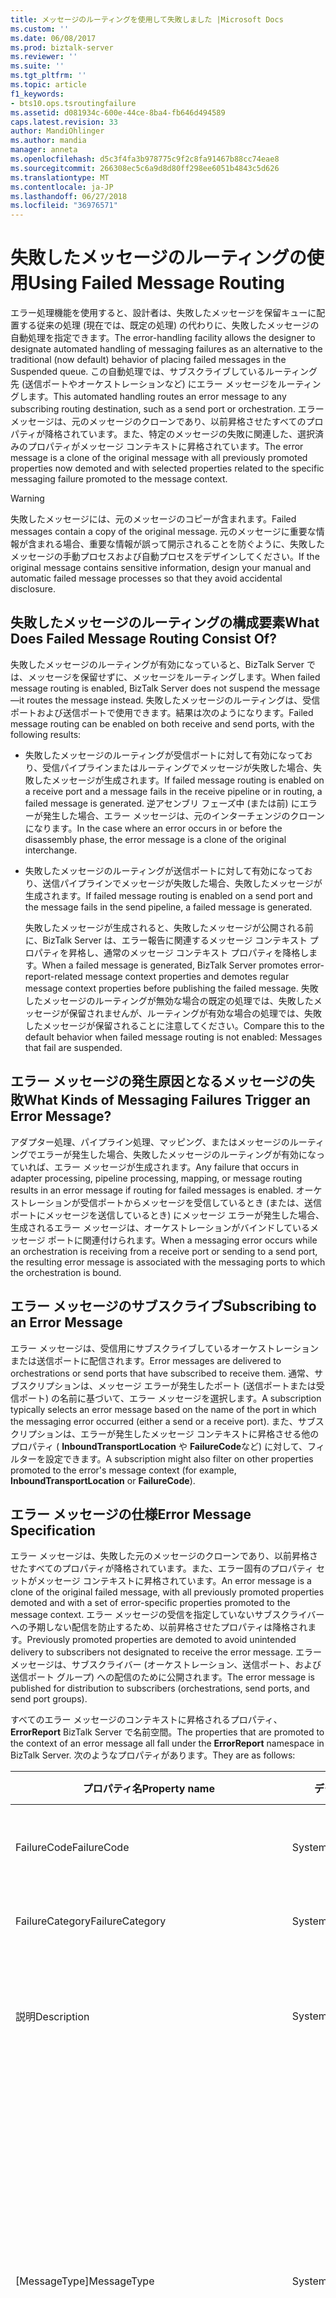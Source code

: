 ```yaml
---
title: メッセージのルーティングを使用して失敗しました |Microsoft Docs
ms.custom: ''
ms.date: 06/08/2017
ms.prod: biztalk-server
ms.reviewer: ''
ms.suite: ''
ms.tgt_pltfrm: ''
ms.topic: article
f1_keywords:
- bts10.ops.tsroutingfailure
ms.assetid: d081934c-600e-44ce-8ba4-fb646d494589
caps.latest.revision: 33
author: MandiOhlinger
ms.author: mandia
manager: anneta
ms.openlocfilehash: d5c3f4fa3b978775c9f2c8fa91467b88cc74eae8
ms.sourcegitcommit: 266308ec5c6a9d8d80ff298ee6051b4843c5d626
ms.translationtype: MT
ms.contentlocale: ja-JP
ms.lasthandoff: 06/27/2018
ms.locfileid: "36976571"
---
```

# <a name="using-failed-message-routing"></a><span data-ttu-id="32134-102">失敗したメッセージのルーティングの使用</span><span class="sxs-lookup"><span data-stu-id="32134-102">Using Failed Message Routing</span></span>
<span data-ttu-id="32134-103">エラー処理機能を使用すると、設計者は、失敗したメッセージを保留キューに配置する従来の処理 (現在では、既定の処理) の代わりに、失敗したメッセージの自動処理を指定できます。</span><span class="sxs-lookup"><span data-stu-id="32134-103">The error-handling facility allows the designer to designate automated handling of messaging failures as an alternative to the traditional (now default) behavior of placing failed messages in the Suspended queue.</span></span> <span data-ttu-id="32134-104">この自動処理では、サブスクライブしているルーティング先 (送信ポートやオーケストレーションなど) にエラー メッセージをルーティングします。</span><span class="sxs-lookup"><span data-stu-id="32134-104">This automated handling routes an error message to any subscribing routing destination, such as a send port or orchestration.</span></span> <span data-ttu-id="32134-105">エラー メッセージは、元のメッセージのクローンであり、以前昇格させたすべてのプロパティが降格されています。また、特定のメッセージの失敗に関連した、選択済みのプロパティがメッセージ コンテキストに昇格されています。</span><span class="sxs-lookup"><span data-stu-id="32134-105">The error message is a clone of the original message with all previously promoted properties now demoted and with selected properties related to the specific messaging failure promoted to the message context.</span></span>  
  
> [!WARNING]
>  <span data-ttu-id="32134-106">失敗したメッセージには、元のメッセージのコピーが含まれます。</span><span class="sxs-lookup"><span data-stu-id="32134-106">Failed messages contain a copy of the original message.</span></span> <span data-ttu-id="32134-107">元のメッセージに重要な情報が含まれる場合、重要な情報が誤って開示されることを防ぐように、失敗したメッセージの手動プロセスおよび自動プロセスをデザインしてください。</span><span class="sxs-lookup"><span data-stu-id="32134-107">If the original message contains sensitive information, design your manual and automatic failed message processes so that they avoid accidental disclosure.</span></span>  
  
## <a name="what-does-failed-message-routing-consist-of"></a><span data-ttu-id="32134-108">失敗したメッセージのルーティングの構成要素</span><span class="sxs-lookup"><span data-stu-id="32134-108">What Does Failed Message Routing Consist Of?</span></span>  
 <span data-ttu-id="32134-109">失敗したメッセージのルーティングが有効になっていると、BizTalk Server では、メッセージを保留せずに、メッセージをルーティングします。</span><span class="sxs-lookup"><span data-stu-id="32134-109">When failed message routing is enabled, BizTalk Server does not suspend the message—it routes the message instead.</span></span> <span data-ttu-id="32134-110">失敗したメッセージのルーティングは、受信ポートおよび送信ポートで使用できます。結果は次のようになります。</span><span class="sxs-lookup"><span data-stu-id="32134-110">Failed message routing can be enabled on both receive and send ports, with the following results:</span></span>  
  
- <span data-ttu-id="32134-111">失敗したメッセージのルーティングが受信ポートに対して有効になっており、受信パイプラインまたはルーティングでメッセージが失敗した場合、失敗したメッセージが生成されます。</span><span class="sxs-lookup"><span data-stu-id="32134-111">If failed message routing is enabled on a receive port and a message fails in the receive pipeline or in routing, a failed message is generated.</span></span> <span data-ttu-id="32134-112">逆アセンブリ フェーズ中 (または前) にエラーが発生した場合、エラー メッセージは、元のインターチェンジのクローンになります。</span><span class="sxs-lookup"><span data-stu-id="32134-112">In the case where an error occurs in or before the disassembly phase, the error message is a clone of the original interchange.</span></span>  
  
- <span data-ttu-id="32134-113">失敗したメッセージのルーティングが送信ポートに対して有効になっており、送信パイプラインでメッセージが失敗した場合、失敗したメッセージが生成されます。</span><span class="sxs-lookup"><span data-stu-id="32134-113">If failed message routing is enabled on a send port and the message fails in the send pipeline, a failed message is generated.</span></span>  
  
  <span data-ttu-id="32134-114">失敗したメッセージが生成されると、失敗したメッセージが公開される前に、BizTalk Server は、エラー報告に関連するメッセージ コンテキスト プロパティを昇格し、通常のメッセージ コンテキスト プロパティを降格します。</span><span class="sxs-lookup"><span data-stu-id="32134-114">When a failed message is generated, BizTalk Server promotes error-report-related message context properties and demotes regular message context properties before publishing the failed message.</span></span> <span data-ttu-id="32134-115">失敗したメッセージのルーティングが無効な場合の既定の処理では、失敗したメッセージが保留されませんが、ルーティングが有効な場合の処理では、失敗したメッセージが保留されることに注意してください。</span><span class="sxs-lookup"><span data-stu-id="32134-115">Compare this to the default behavior when failed message routing is not enabled: Messages that fail are suspended.</span></span>  
  
## <a name="what-kinds-of-messaging-failures-trigger-an-error-message"></a><span data-ttu-id="32134-116">エラー メッセージの発生原因となるメッセージの失敗</span><span class="sxs-lookup"><span data-stu-id="32134-116">What Kinds of Messaging Failures Trigger an Error Message?</span></span>  
 <span data-ttu-id="32134-117">アダプター処理、パイプライン処理、マッピング、またはメッセージのルーティングでエラーが発生した場合、失敗したメッセージのルーティングが有効になっていれば、エラー メッセージが生成されます。</span><span class="sxs-lookup"><span data-stu-id="32134-117">Any failure that occurs in adapter processing, pipeline processing, mapping, or message routing results in an error message if routing for failed messages is enabled.</span></span> <span data-ttu-id="32134-118">オーケストレーションが受信ポートからメッセージを受信しているとき (または、送信ポートにメッセージを送信しているとき) にメッセージ エラーが発生した場合、生成されるエラー メッセージは、オーケストレーションがバインドしているメッセージ ポートに関連付けられます。</span><span class="sxs-lookup"><span data-stu-id="32134-118">When a messaging error occurs while an orchestration is receiving from a receive port or sending to a send port, the resulting error message is associated with the messaging ports to which the orchestration is bound.</span></span>  
  
## <a name="subscribing-to-an-error-message"></a><span data-ttu-id="32134-119">エラー メッセージのサブスクライブ</span><span class="sxs-lookup"><span data-stu-id="32134-119">Subscribing to an Error Message</span></span>  
 <span data-ttu-id="32134-120">エラー メッセージは、受信用にサブスクライブしているオーケストレーションまたは送信ポートに配信されます。</span><span class="sxs-lookup"><span data-stu-id="32134-120">Error messages are delivered to orchestrations or send ports that have subscribed to receive them.</span></span> <span data-ttu-id="32134-121">通常、サブスクリプションは、メッセージ エラーが発生したポート (送信ポートまたは受信ポート) の名前に基づいて、エラー メッセージを選択します。</span><span class="sxs-lookup"><span data-stu-id="32134-121">A subscription typically selects an error message based on the name of the port in which the messaging error occurred (either a send or a receive port).</span></span> <span data-ttu-id="32134-122">また、サブスクリプションは、エラーが発生したメッセージ コンテキストに昇格させる他のプロパティ ( **InboundTransportLocation** や **FailureCode**など) に対して、フィルターを設定できます。</span><span class="sxs-lookup"><span data-stu-id="32134-122">A subscription might also filter on other properties promoted to the error's message context (for example, **InboundTransportLocation** or **FailureCode**).</span></span>  
  
## <a name="error-message-specification"></a><span data-ttu-id="32134-123">エラー メッセージの仕様</span><span class="sxs-lookup"><span data-stu-id="32134-123">Error Message Specification</span></span>  
 <span data-ttu-id="32134-124">エラー メッセージは、失敗した元のメッセージのクローンであり、以前昇格させたすべてのプロパティが降格されています。また、エラー固有のプロパティ セットがメッセージ コンテキストに昇格されています。</span><span class="sxs-lookup"><span data-stu-id="32134-124">An error message is a clone of the original failed message, with all previously promoted properties demoted and with a set of error-specific properties promoted to the message context.</span></span> <span data-ttu-id="32134-125">エラー メッセージの受信を指定していないサブスクライバーへの予期しない配信を防止するため、以前昇格させたプロパティは降格されます。</span><span class="sxs-lookup"><span data-stu-id="32134-125">Previously promoted properties are demoted to avoid unintended delivery to subscribers not designated to receive the error message.</span></span> <span data-ttu-id="32134-126">エラー メッセージは、サブスクライバー (オーケストレーション、送信ポート、および送信ポート グループ) への配信のために公開されます。</span><span class="sxs-lookup"><span data-stu-id="32134-126">The error message is published for distribution to subscribers (orchestrations, send ports, and send port groups).</span></span>  
  
 <span data-ttu-id="32134-127">すべてのエラー メッセージのコンテキストに昇格されるプロパティ、 **ErrorReport** BizTalk Server で名前空間。</span><span class="sxs-lookup"><span data-stu-id="32134-127">The properties that are promoted to the context of an error message all fall under the **ErrorReport** namespace in BizTalk Server.</span></span> <span data-ttu-id="32134-128">次のようなプロパティがあります。</span><span class="sxs-lookup"><span data-stu-id="32134-128">They are as follows:</span></span>  
  
|<span data-ttu-id="32134-129">プロパティ名</span><span class="sxs-lookup"><span data-stu-id="32134-129">Property name</span></span>|<span data-ttu-id="32134-130">データ型</span><span class="sxs-lookup"><span data-stu-id="32134-130">Data type</span></span>|<span data-ttu-id="32134-131">昇格</span><span class="sxs-lookup"><span data-stu-id="32134-131">Promoted</span></span>|<span data-ttu-id="32134-132">説明</span><span class="sxs-lookup"><span data-stu-id="32134-132">Description</span></span>|  
|-------------------|---------------|--------------|-----------------|  
|<span data-ttu-id="32134-133">FailureCode</span><span class="sxs-lookup"><span data-stu-id="32134-133">FailureCode</span></span>|<span data-ttu-id="32134-134">System.String</span><span class="sxs-lookup"><span data-stu-id="32134-134">System.String</span></span>|<span data-ttu-id="32134-135">はい</span><span class="sxs-lookup"><span data-stu-id="32134-135">Yes</span></span>|<span data-ttu-id="32134-136">エラー コードです。</span><span class="sxs-lookup"><span data-stu-id="32134-136">Error code.</span></span> <span data-ttu-id="32134-137">BizTalk Server 管理コンソールに表示される 16 進数の値です。</span><span class="sxs-lookup"><span data-stu-id="32134-137">A hexadecimal value that is reported in the BizTalk Server Administration console.</span></span>|  
|<span data-ttu-id="32134-138">FailureCategory</span><span class="sxs-lookup"><span data-stu-id="32134-138">FailureCategory</span></span>|<span data-ttu-id="32134-139">System.Int32</span><span class="sxs-lookup"><span data-stu-id="32134-139">System.Int32</span></span>|<span data-ttu-id="32134-140">はい</span><span class="sxs-lookup"><span data-stu-id="32134-140">Yes</span></span>|<span data-ttu-id="32134-141">このプロパティは使用されません。</span><span class="sxs-lookup"><span data-stu-id="32134-141">This property is not used.</span></span> <span data-ttu-id="32134-142">値は未定義です。</span><span class="sxs-lookup"><span data-stu-id="32134-142">Its value is undefined.</span></span>|  
|<span data-ttu-id="32134-143">説明</span><span class="sxs-lookup"><span data-stu-id="32134-143">Description</span></span>|<span data-ttu-id="32134-144">System.String</span><span class="sxs-lookup"><span data-stu-id="32134-144">System.String</span></span>|<span data-ttu-id="32134-145">いいえ</span><span class="sxs-lookup"><span data-stu-id="32134-145">No</span></span>|<span data-ttu-id="32134-146">エラーの説明です。</span><span class="sxs-lookup"><span data-stu-id="32134-146">Error description.</span></span> <span data-ttu-id="32134-147">このメッセージの失敗に関してアプリケーション イベント ログに書き込まれる診断テキストと同じです。</span><span class="sxs-lookup"><span data-stu-id="32134-147">Same diagnostic text as is written to the Application Event Log regarding this messaging failure.</span></span>|  
|<span data-ttu-id="32134-148">[MessageType]</span><span class="sxs-lookup"><span data-stu-id="32134-148">MessageType</span></span>|<span data-ttu-id="32134-149">System.String</span><span class="sxs-lookup"><span data-stu-id="32134-149">System.String</span></span>|<span data-ttu-id="32134-150">はい</span><span class="sxs-lookup"><span data-stu-id="32134-150">Yes</span></span>|<span data-ttu-id="32134-151">失敗したメッセージの種類です。メッセージの種類を確定できない場合は空です。</span><span class="sxs-lookup"><span data-stu-id="32134-151">Message type of failed message, or empty if message type is indeterminate.</span></span><br /><br /> <span data-ttu-id="32134-152">BizTalk Server は、メッセージの種類を使用して、メッセージを XML スキーマに関連付けます。</span><span class="sxs-lookup"><span data-stu-id="32134-152">BizTalk Server uses the message type to associate messages with their XML schemas.</span></span> <span data-ttu-id="32134-153">メッセージの種類は、スキーマのルート ノードを持つスキーマ名前空間を連結して形成されます: http://mynamespace#rootnode します。</span><span class="sxs-lookup"><span data-stu-id="32134-153">Message type is formed by concatenating the schema namespace with the schema root node: http://mynamespace#rootnode.</span></span> <span data-ttu-id="32134-154">**注:** メッセージ失敗メッセージの種類を決定する前にこのプロパティがないことを設定します。</span><span class="sxs-lookup"><span data-stu-id="32134-154">**Note:**  Messages that fail before their message type is determined do not have this property set.</span></span>|  
|<span data-ttu-id="32134-155">ReceivePortName</span><span class="sxs-lookup"><span data-stu-id="32134-155">ReceivePortName</span></span>|<span data-ttu-id="32134-156">System.String</span><span class="sxs-lookup"><span data-stu-id="32134-156">System.String</span></span>|<span data-ttu-id="32134-157">受信ポートでの受信処理中にエラーが発生した場合は **"昇格しました"** </span><span class="sxs-lookup"><span data-stu-id="32134-157">**Promoted** if the failure happened during inbound processing (in a receive port)</span></span><br /><br /> <span data-ttu-id="32134-158">送信ポートでエラーが発生した場合は **"昇格していません"** </span><span class="sxs-lookup"><span data-stu-id="32134-158">**Not promoted** if the failure happened in a send port.</span></span>|<span data-ttu-id="32134-159">エラーが発生した場合の受信ポートの名前です。</span><span class="sxs-lookup"><span data-stu-id="32134-159">Name of the receive port where the failure happened.</span></span>|  
|<span data-ttu-id="32134-160">InboundTransportLocation</span><span class="sxs-lookup"><span data-stu-id="32134-160">InboundTransportLocation</span></span>|<span data-ttu-id="32134-161">System.String</span><span class="sxs-lookup"><span data-stu-id="32134-161">System.String</span></span>|<span data-ttu-id="32134-162">受信ポートでの受信処理中にエラーが発生した場合は **"昇格しました"** </span><span class="sxs-lookup"><span data-stu-id="32134-162">**Promoted** if the failure happened during inbound processing (in a receive port)</span></span><br /><br /> <span data-ttu-id="32134-163">送信ポートでエラーが発生した場合は **"昇格していません"** </span><span class="sxs-lookup"><span data-stu-id="32134-163">**Not promoted** if the failure happened in a send port.</span></span>|<span data-ttu-id="32134-164">エラーが発生した場合の受信場所の URI です。</span><span class="sxs-lookup"><span data-stu-id="32134-164">URI of the receive location where the failure happened.</span></span>|  
|<span data-ttu-id="32134-165">SendPortName</span><span class="sxs-lookup"><span data-stu-id="32134-165">SendPortName</span></span>|<span data-ttu-id="32134-166">System.String</span><span class="sxs-lookup"><span data-stu-id="32134-166">System.String</span></span>|<span data-ttu-id="32134-167">送信ポートでの送信処理中にエラーが発生した場合は **"昇格しました"** </span><span class="sxs-lookup"><span data-stu-id="32134-167">**Promoted** if the failure happened during outbound processing (in a send port)</span></span><br /><br /> <span data-ttu-id="32134-168">受信ポートでエラーが発生した場合は **"昇格していません"** </span><span class="sxs-lookup"><span data-stu-id="32134-168">**Not promoted** if the failure happened in a receive port.</span></span>|<span data-ttu-id="32134-169">エラーが発生した場合の送信ポートの名前です。</span><span class="sxs-lookup"><span data-stu-id="32134-169">Name of the send port where the failure happened.</span></span>|  
|<span data-ttu-id="32134-170">OutboundTransportLocation</span><span class="sxs-lookup"><span data-stu-id="32134-170">OutboundTransportLocation</span></span>|<span data-ttu-id="32134-171">System.String</span><span class="sxs-lookup"><span data-stu-id="32134-171">System.String</span></span>|<span data-ttu-id="32134-172">送信ポートでの送信処理中にエラーが発生した場合は **"昇格しました"** </span><span class="sxs-lookup"><span data-stu-id="32134-172">**Promoted** if the failure happened during outbound processing (in a send port)</span></span><br /><br /> <span data-ttu-id="32134-173">受信ポートでエラーが発生した場合は **"昇格していません"** </span><span class="sxs-lookup"><span data-stu-id="32134-173">**Not promoted** if the failure happened in a receive port.</span></span>|<span data-ttu-id="32134-174">エラーが発生した場合の送信場所の URI です。</span><span class="sxs-lookup"><span data-stu-id="32134-174">URI of the send location where the failure happened.</span></span>|  
|<span data-ttu-id="32134-175">ErrorType</span><span class="sxs-lookup"><span data-stu-id="32134-175">ErrorType</span></span>|<span data-ttu-id="32134-176">System.String</span><span class="sxs-lookup"><span data-stu-id="32134-176">System.String</span></span>|<span data-ttu-id="32134-177">はい</span><span class="sxs-lookup"><span data-stu-id="32134-177">Yes</span></span>|<span data-ttu-id="32134-178">エラーに含まれるメッセージの種類を示します。</span><span class="sxs-lookup"><span data-stu-id="32134-178">Indicates the type of message that the error contains.</span></span> <span data-ttu-id="32134-179">このプロパティは、常に **FailedMessage**値を含みます。つまり、失敗した元のメッセージがエラーに格納されます。</span><span class="sxs-lookup"><span data-stu-id="32134-179">This property always contains the value **FailedMessage**, meaning that the error contains the original failed message.</span></span>|  
|<span data-ttu-id="32134-180">RoutingFailureReportID</span><span class="sxs-lookup"><span data-stu-id="32134-180">RoutingFailureReportID</span></span>|<span data-ttu-id="32134-181">System.String</span><span class="sxs-lookup"><span data-stu-id="32134-181">System.String</span></span>|<span data-ttu-id="32134-182">はい</span><span class="sxs-lookup"><span data-stu-id="32134-182">Yes</span></span>|<span data-ttu-id="32134-183">このプロパティは、ルーティングのエラーが発生した際に BizTalk Server が生成するルーティング エラー報告の ID を提供します。</span><span class="sxs-lookup"><span data-stu-id="32134-183">This property provides the ID of the routing failure report that BizTalk Server generates when there is a routing failure.</span></span> <span data-ttu-id="32134-184">ルーティング エラー報告は、BizTalk Server が生成して保留する特殊なメッセージです。</span><span class="sxs-lookup"><span data-stu-id="32134-184">A routing failure report is a special message that BizTalk Server generates and suspends.</span></span> <span data-ttu-id="32134-185">このメッセージには、本文がありません。ただし、失敗したメッセージのコンテキストが含まれています。</span><span class="sxs-lookup"><span data-stu-id="32134-185">This message does not have a body, but it has the context of the failed message.</span></span> <span data-ttu-id="32134-186">この ID を使用することにより、エラーを処理するオーケストレーションや送信ポートは、メッセージ ボックス データベースに対してクエリを実行し、ルーティング エラー報告を処理します。</span><span class="sxs-lookup"><span data-stu-id="32134-186">Using this ID, an error-handling orchestration or a send port can query the MessageBox database and process the routing failure report.</span></span> <span data-ttu-id="32134-187">たとえば、失敗したメッセージを取得した後に、オーケストレーションがルーティング エラー報告を終了させる場合などに、この ID が使用されます。</span><span class="sxs-lookup"><span data-stu-id="32134-187">For example, an orchestration may want to terminate the routing failure report after it gets the failed message.</span></span>|  
  
## <a name="handling-error-messages"></a><span data-ttu-id="32134-188">エラー メッセージの処理</span><span class="sxs-lookup"><span data-stu-id="32134-188">Handling Error Messages</span></span>  
 <span data-ttu-id="32134-189">オーケストレーションまたは送信ポートのサブスクリプションのフィルターが、エラー メッセージのメッセージ コンテキストへ昇格させたプロパティに一致した場合に、エラー処理が指定されます。</span><span class="sxs-lookup"><span data-stu-id="32134-189">Error handling is specified by an orchestration or send-port subscription whose filter matches the properties that have been promoted to the message context of the error message.</span></span>  
  
## <a name="security-implications"></a><span data-ttu-id="32134-190">セキュリティの影響</span><span class="sxs-lookup"><span data-stu-id="32134-190">Security Implications</span></span>  
 <span data-ttu-id="32134-191">元のメッセージに関連付けられている ID (受信パイプラインのパーティの解決ステージで決められた最初の ID または最後の ID) は、エラー メッセージに割り当てられます。</span><span class="sxs-lookup"><span data-stu-id="32134-191">The identity associated with the original message—either its initial identity or its final identity determined by the Resolve Party stage of the receive pipeline—is assigned to the error message.</span></span>  
  
 <span data-ttu-id="32134-192">サブスクライブの対象となる、認証されたポートおよびオーケストレーションへのメッセージ配信を制限するセキュリティ メカニズムも、エラー メッセージに適用されます。</span><span class="sxs-lookup"><span data-stu-id="32134-192">The security mechanisms that restrict delivery of messages to authorized subscribing ports and orchestrations also apply to error messages.</span></span>  
  
 <span data-ttu-id="32134-193">エラー メッセージにサブスクライブする送信ポートが適切な解読証明書を使用して構成されていない場合は、エラー メッセージを受信しません。このエラー メッセージは、BizTalk Server で元のメッセージを受信したときに使用した受信パイプラインの、復号化ステージ中 (または前) に発生したメッセージ エラーによって生成されます。</span><span class="sxs-lookup"><span data-stu-id="32134-193">A send port that subscribes to an error message, but is not configured with an appropriate decryption certificate, does not receive error messages that result from messaging failures at or before the decrypt stage of the receive pipeline through which the original message entered BizTalk Server.</span></span> <span data-ttu-id="32134-194">エラー メッセージが受信されなかった場合、失敗したメッセージは、保留キューに配置されます。</span><span class="sxs-lookup"><span data-stu-id="32134-194">Instead, the failed messages are placed in the Suspended queue.</span></span>  
  
## <a name="adapter-messaging-failure"></a><span data-ttu-id="32134-195">アダプターのメッセージ エラー</span><span class="sxs-lookup"><span data-stu-id="32134-195">Adapter Messaging Failure</span></span>  
 <span data-ttu-id="32134-196">アダプターがメッセージを保留すると、エラー メッセージが生成されます。</span><span class="sxs-lookup"><span data-stu-id="32134-196">If an adapter suspends a message, an error message is published.</span></span> <span data-ttu-id="32134-197">メッセージを保留しないと、エラー メッセージは生成されません。</span><span class="sxs-lookup"><span data-stu-id="32134-197">No error message is generated if the message is not suspended.</span></span>  
  
## <a name="transactional-receive-pipelines"></a><span data-ttu-id="32134-198">トランザクション受信パイプライン</span><span class="sxs-lookup"><span data-stu-id="32134-198">Transactional Receive Pipelines</span></span>  
 <span data-ttu-id="32134-199">トランザクション受信パイプラインが例外をスローすると (トランザクションを中止する必要がある場合に指定する)、トランザクションが中止され、エラー メッセージが生成されます。</span><span class="sxs-lookup"><span data-stu-id="32134-199">If a transactional receive pipeline throws an exception (specifies that the transaction should be aborted), then the transaction is aborted and an error message is published.</span></span>  
  
 <span data-ttu-id="32134-200">トランザクション受信パイプラインが明示的にメッセージを中断すると (MessageDestination = SuspendQueue を指定する)、現在のトランザクションを続行して (後続のステージで中止が指定されている場合を除いてコミットされる可能性がある)、エラー メッセージが生成されます。</span><span class="sxs-lookup"><span data-stu-id="32134-200">If a transactional receive pipeline explicitly suspends a message (specifies that MessageDestination = SuspendQueue), then the current transaction is allowed to proceed (and may be committed unless subsequent stages specify to abort it) and the resulting error message is published.</span></span>  
  
## <a name="solicit-response-send-ports"></a><span data-ttu-id="32134-201">送信請求 - 応答の送信ポート</span><span class="sxs-lookup"><span data-stu-id="32134-201">Solicit-Response Send Ports</span></span>  
 <span data-ttu-id="32134-202">オーケストレーションからの要求メッセージの送信またはその応答の受信処理に失敗した場合、失敗したメッセージがルーティングされているかどうかに関係なく、オーケストレーションは例外を取得します。</span><span class="sxs-lookup"><span data-stu-id="32134-202">When a request message is sent from an orchestration and it fails transmission or its response fails inbound processing, the orchestration gets an exception, regardless of whether the failed message has been routed.</span></span>  
  
 <span data-ttu-id="32134-203">送信請求 - 応答の送信ポートが要求 - 応答の受信ポートに接続されている場合、受信ポートは、失敗したメッセージがルーティングされているかどうかに関係なく、応答メッセージ (送信が成功した場合) または NACK (送信が失敗した場合) を取得します。</span><span class="sxs-lookup"><span data-stu-id="32134-203">In the case where a solicit-response send port is connected to a request-response receive port, the receive port gets either a response message (if the transmission succeeds) or a NACK (if the transmission fails), regardless of whether the failed message has been routed.</span></span>  
  
## <a name="one-way-send-ports"></a><span data-ttu-id="32134-204">一方向の送信ポート</span><span class="sxs-lookup"><span data-stu-id="32134-204">One-Way Send Ports</span></span>  
 <span data-ttu-id="32134-205">配信通知のために構成された送信ポートを通じてメッセージをオーケストレーションから送信する場合、エラー メッセージがルーティングされているかどうかに関係なく、オーケストレーションは配信通知を受け取ります。</span><span class="sxs-lookup"><span data-stu-id="32134-205">When a message is sent from an orchestration through a send port configured for delivery notification, then the orchestration receives a delivery notification regardless of whether the error message has been routed.</span></span> <span data-ttu-id="32134-206">つまり、送信ポートは、処理中にポートでメッセージ エラーが発生しても、オーケストレーションに対して配信通知を生成します。</span><span class="sxs-lookup"><span data-stu-id="32134-206">In other words, the send port generates a delivery notification for the orchestration even if the port encounters a messaging failure during processing.</span></span> <span data-ttu-id="32134-207">通知では、ポートへの配信を確認しますが、ポートを通じた正常な処理は扱いません。</span><span class="sxs-lookup"><span data-stu-id="32134-207">The notification confirms delivery to the port, but does not address successful processing through the port.</span></span>  
  
## <a name="resuming-suspended-messages"></a><span data-ttu-id="32134-208">保留されたメッセージの再開</span><span class="sxs-lookup"><span data-stu-id="32134-208">Resuming Suspended Messages</span></span>  
 <span data-ttu-id="32134-209">受信処理 (受信アダプターからの処理および受信アダプターを含む処理。ただし、メッセージ ボックスへのパブリケーションを含まない) に失敗したが、エラー処理されていないメッセージのほとんどは、再開可能な状態で保留されます。</span><span class="sxs-lookup"><span data-stu-id="32134-209">Most messages that fail inbound processing (that is, processing from and including the receive adapter and up to but not including publication to the message box), and whose failures are not handled, are suspended as resumable.</span></span> <span data-ttu-id="32134-210">双方向の受信ポートからのメッセージを要求する例外は、再開不可として保留されます。</span><span class="sxs-lookup"><span data-stu-id="32134-210">The exception is that request messages from two-way receive ports are suspended as nonresumable.</span></span>  
  
 <span data-ttu-id="32134-211">通常、メッセージは、元の形式 (パイプライン処理の前の状態) で保留されます。ただし、例外が 2 つあります。</span><span class="sxs-lookup"><span data-stu-id="32134-211">Messages are typically suspended in their original form (as they were before pipeline processing), with two exceptions:</span></span>  
  
-   <span data-ttu-id="32134-212">**パイプライン コンポーネントによって保留されたメッセージ。**</span><span class="sxs-lookup"><span data-stu-id="32134-212">**Messages suspended by pipeline components.**</span></span> <span data-ttu-id="32134-213">BizTalk Server は、失敗したパイプライン コンポーネントにメッセージが提供されたときと同じ形式で、この種類のメッセージを保留します。</span><span class="sxs-lookup"><span data-stu-id="32134-213">BizTalk Server suspends this type of message in the same form as it was provided to the failing pipeline component.</span></span> <span data-ttu-id="32134-214">メッセージを再開すると、パイプラインの最初からパイプライン処理が行われます。</span><span class="sxs-lookup"><span data-stu-id="32134-214">When the message is resumed, it undergoes pipeline processing from the beginning of the same pipeline.</span></span> <span data-ttu-id="32134-215">このため、元のエラーが発生したステージの前のパイプライン ステージにおけるパイプライン コンポーネントを準備して、メッセージを最初に処理したときとは異なる形式で "同じ" メッセージを処理する必要があります。</span><span class="sxs-lookup"><span data-stu-id="32134-215">This implies that a pipeline component in a pipeline stage that precedes the stage where the original failure occurred must be prepared to handle the "same" message in a form that is different from the original form in which it processed that message.</span></span>  
  
-   <span data-ttu-id="32134-216">**回復可能なメッセージはインターチェンジ逆アセンブリ、その後のルーティングに失敗しました。**</span><span class="sxs-lookup"><span data-stu-id="32134-216">**Messages from recoverable interchange disassembly that subsequently fail routing.**</span></span> <span data-ttu-id="32134-217">BizTalk Server は、メッセージが公開されたときと同じ形式で、この種類のメッセージを保留します。</span><span class="sxs-lookup"><span data-stu-id="32134-217">BizTalk Server suspends this type of message in the same form as it was published.</span></span> <span data-ttu-id="32134-218">これは、パイプラインの実行 **後** のメッセージの形式です。</span><span class="sxs-lookup"><span data-stu-id="32134-218">This is the form the message had **after** pipeline execution.</span></span> <span data-ttu-id="32134-219">メッセージを再開すると、パイプライン処理がスキップされ、メッセージ ボックス データベースに直接メッセージが公開されます。</span><span class="sxs-lookup"><span data-stu-id="32134-219">When the message is resumed, it skips pipeline processing and is published directly to the MessageBox database.</span></span>  
  
## <a name="scenarios-leading-to-suspended-non-resumable-messages"></a><span data-ttu-id="32134-220">中断 (再開不可) メッセージに至るシナリオ</span><span class="sxs-lookup"><span data-stu-id="32134-220">Scenarios Leading to Suspended (Non-Resumable) Messages</span></span>  
 <span data-ttu-id="32134-221">メッセージが中断されたとき、多くの場合メッセージは再開可能ですが、再開不可となることもあります。このシナリオは次のとおりです。</span><span class="sxs-lookup"><span data-stu-id="32134-221">While it is more common for messages to be suspended as resumable, there are some scenarios that lead to non-resumable messages:</span></span>  
  
-   <span data-ttu-id="32134-222">エラー時に続行するよう構成された順次配送送信ポートで、パイプライン、マッピング、または送信のエラーが発生した場合。</span><span class="sxs-lookup"><span data-stu-id="32134-222">In an Ordered Delivery send port with continue on failure enabled, if there is a failure in the pipeline, mapping or transmission.</span></span>  
  
-   <span data-ttu-id="32134-223">順次配送受信ポートで、エラー発生時に再開不可としてメッセージを中断するようアダプターが構成されている場合。</span><span class="sxs-lookup"><span data-stu-id="32134-223">In an Ordered Delivery receive port, if the adapter is configured to suspend messages on non-resumable on failure.</span></span> <span data-ttu-id="32134-224">たとえば、MSMQ アダプターで "エラー時" が "中断 (再開不可)" に設定されている場合、または MQSeries アダプターで "再開不可として保留" が有効になっている場合は、エラーが発生したメッセージは再開不可として中断されます。</span><span class="sxs-lookup"><span data-stu-id="32134-224">For example, if the MSMQ adapter setting "On Failure" is set to "Suspend (non-resumable)" or the MQSeries adapter has "Suspend as Non Resumable" enabled, failed messages will be suspended as non-resumable.</span></span>  
  
-   <span data-ttu-id="32134-225">双方向受信ポートで、応答メッセージに、パイプライン、マッピング、または送信のエラーが発生した場合。</span><span class="sxs-lookup"><span data-stu-id="32134-225">In a two-way receive port, if the response message fails in the pipeline, mapping, or transmission.</span></span>  
  
-   <span data-ttu-id="32134-226">双方向受信ポートで、受信メッセージに、パイプライン、マッピング、または送信のエラーが発生した場合。</span><span class="sxs-lookup"><span data-stu-id="32134-226">In a two-way receive port, if the receive message fails in the pipeline, mapping or transmission.</span></span> <span data-ttu-id="32134-227">アダプターによって動作は異なる可能性があります。</span><span class="sxs-lookup"><span data-stu-id="32134-227">Individual adapter behavior may be different.</span></span> <span data-ttu-id="32134-228">たとえば HTTP アダプターの場合、既定ではメッセージは中断されませんが、中断するよう構成することもできます。</span><span class="sxs-lookup"><span data-stu-id="32134-228">For example, the HTTP adapter does not suspend messages by default but can be configured to do so.</span></span>  
  
## <a name="see-also"></a><span data-ttu-id="32134-229">参照</span><span class="sxs-lookup"><span data-stu-id="32134-229">See Also</span></span>  
 <span data-ttu-id="32134-230">[エラー処理](../core/error-handling.md) </span><span class="sxs-lookup"><span data-stu-id="32134-230">[Error Handling](../core/error-handling.md) </span></span>  
 <span data-ttu-id="32134-231">[受信確認の使用](../core/using-acknowledgments.md) </span><span class="sxs-lookup"><span data-stu-id="32134-231">[Using Acknowledgments](../core/using-acknowledgments.md) </span></span>  
 [<span data-ttu-id="32134-232">メッセージの順次配送</span><span class="sxs-lookup"><span data-stu-id="32134-232">Ordered Delivery of Messages</span></span>](../core/ordered-delivery-of-messages.md)